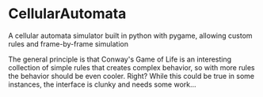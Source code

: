 # CellularAutomata

A cellular automata simulator built in python with pygame, allowing custom rules and frame-by-frame simulation 

The general principle is that Conway's Game of Life is an interesting collection of simple rules that creates complex behavior, so with more rules the behavior should be even cooler. Right? While this could be true in some instances, the interface is clunky and needs some work...
